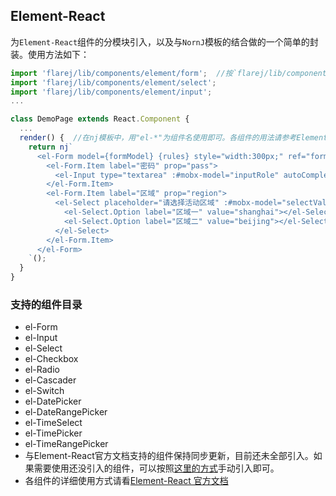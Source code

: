 ## Element-React

为`Element-React`组件的分模块引入，以及与`NornJ`模板的结合做的一个简单的封装。使用方法如下：

```js
import 'flarej/lib/components/element/form';  //按`flarej/lib/components/element/组件名`引入组件
import 'flarej/lib/components/element/select';
import 'flarej/lib/components/element/input';
...

class DemoPage extends React.Component {
  ...
  render() {  //在nj模板中，用"el-*"为组件名使用即可。各组件的用法请参考Element-React官网
    return nj`
      <el-Form model={formModel} {rules} style="width:300px;" ref="form" labelWidth="100">
        <el-Form.Item label="密码" prop="pass">
          <el-Input type="textarea" :#mobx-model="inputRole" autoComplete="off" />
        </el-Form.Item>
        <el-Form.Item label="区域" prop="region">
          <el-Select placeholder="请选择活动区域" :#mobx-model="selectValue">
            <el-Select.Option label="区域一" value="shanghai"></el-Select.Option>
            <el-Select.Option label="区域二" value="beijing"></el-Select.Option>
          </el-Select>
        </el-Form.Item>
      </el-Form>
    `();
  }
}
```

### 支持的组件目录

* el-Form
* el-Input
* el-Select
* el-Checkbox
* el-Radio
* el-Cascader
* el-Switch
* el-DatePicker
* el-DateRangePicker
* el-TimeSelect
* el-TimePicker
* el-TimeRangePicker
* 与Element-React官方文档支持的组件保持同步更新，目前还未全部引入。如果需要使用还没引入的组件，可以按照[这里的方式](https://github.com/joe-sky/nornj-cli/blob/master/docs/guides/antDesign.md#%E5%8F%AF%E8%83%BD%E4%BC%9A%E9%81%87%E5%88%B0%E7%9A%84%E9%97%AE%E9%A2%98)手动引入即可。
* 各组件的详细使用方式请看[Element-React 官方文档](https://eleme.github.io/element-react/#/zh-CN/quick-start)